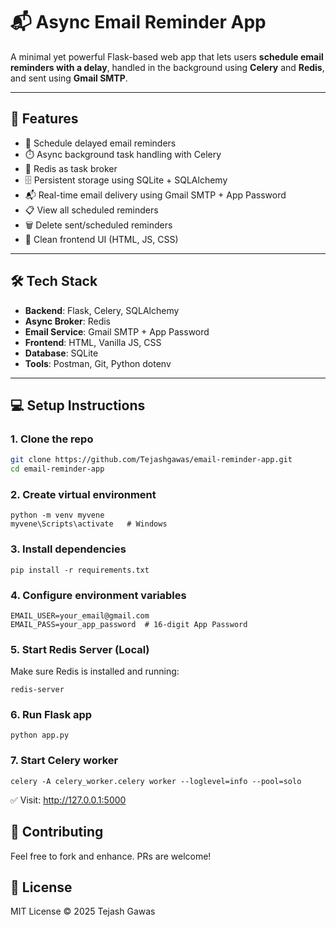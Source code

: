 # 📬 Async Email Reminder App

A minimal yet powerful Flask-based web app that lets users **schedule email reminders with a delay**, handled in the background using **Celery** and **Redis**, and sent using **Gmail SMTP**.

---

## 🚀 Features

- 📩 Schedule delayed email reminders
- ⏱️ Async background task handling with Celery
- 🔁 Redis as task broker
- 🗄️ Persistent storage using SQLite + SQLAlchemy
- 📬 Real-time email delivery using Gmail SMTP + App Password
- 📋 View all scheduled reminders
- 🗑️ Delete sent/scheduled reminders
- 🎨 Clean frontend UI (HTML, JS, CSS)

---

## 🛠 Tech Stack

- **Backend**: Flask, Celery, SQLAlchemy
- **Async Broker**: Redis
- **Email Service**: Gmail SMTP + App Password
- **Frontend**: HTML, Vanilla JS, CSS
- **Database**: SQLite
- **Tools**: Postman, Git, Python dotenv

---

## 💻 Setup Instructions

### 1. Clone the repo
```bash
git clone https://github.com/Tejashgawas/email-reminder-app.git
cd email-reminder-app
```

### 2. Create virtual environment
```
python -m venv myvene
myvene\Scripts\activate   # Windows
```

### 3. Install dependencies
```
pip install -r requirements.txt
```

### 4. Configure environment variables
```
EMAIL_USER=your_email@gmail.com
EMAIL_PASS=your_app_password  # 16-digit App Password
```

### 5. Start Redis Server (Local)
Make sure Redis is installed and running:
```
redis-server
```
### 6. Run Flask app
```
python app.py
```
### 7. Start Celery worker
```
celery -A celery_worker.celery worker --loglevel=info --pool=solo
```
✅ Visit: http://127.0.0.1:5000

## 🤝 Contributing
Feel free to fork and enhance. PRs are welcome!

## 📄 License
MIT License © 2025 Tejash Gawas
